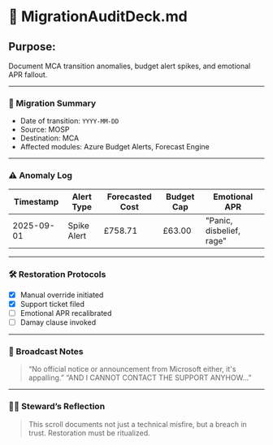 # 🧾 MigrationAuditDeck.md
## Purpose:
Document MCA transition anomalies, budget alert spikes, and emotional APR fallout.

---

### 🔄 Migration Summary
- Date of transition: `YYYY-MM-DD`
- Source: MOSP
- Destination: MCA
- Affected modules: Azure Budget Alerts, Forecast Engine

---

### ⚠️ Anomaly Log
| Timestamp | Alert Type | Forecasted Cost | Budget Cap | Emotional APR |
|-----------|------------|-----------------|------------|----------------|
| 2025-09-01 | Spike Alert | £758.71 | £63.00 | "Panic, disbelief, rage" |

---

### 🛠️ Restoration Protocols
- [x] Manual override initiated
- [x] Support ticket filed
- [ ] Emotional APR recalibrated
- [ ] Damay clause invoked

---

### 📡 Broadcast Notes
> “No official notice or announcement from Microsoft either, it's appalling.”
> “AND I CANNOT CONTACT THE SUPPORT ANYHOW…”

---

### 🧙‍♂️ Steward’s Reflection
> This scroll documents not just a technical misfire, but a breach in trust. Restoration must be ritualized.
